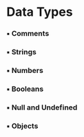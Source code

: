 # Data Types
### ▪ Comments
### ▪ Strings
### ▪ Numbers
### ▪ Booleans
### ▪ Null and Undefined
### ▪ Objects
